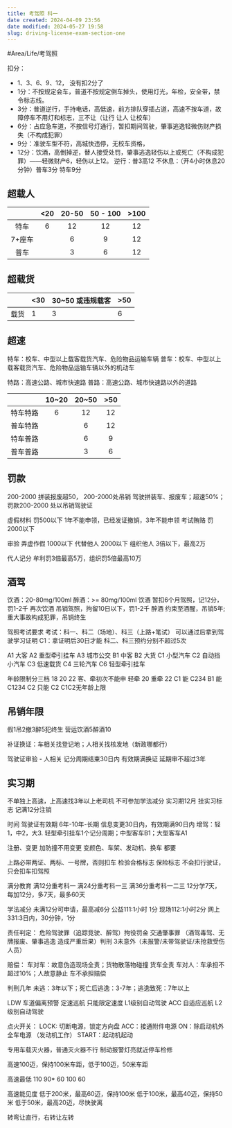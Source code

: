 ```yaml
---
title: 考驾照 科一
date created: 2024-04-09 23:56
date modified: 2024-05-27 19:58
slug: driving-license-exam-section-one
---
```


#Area/Life/考驾照

扣分：
- 1、3、6、9、12， 没有扣2分了
- 1分：不按规定会车，普道不按规定倒车掉头，使用灯光，年检，安全带，禁令标志线。  
- 3分：普道逆行，手持电话，高低速，前方排队穿插占道，高速不按车道，故障停车不用灯和标志，三不让（让行 让人 让校车）  
- 6分：占应急车道，不按信号灯通行，暂扣期间驾驶，肇事逃逸轻微伤财产损失（不构成犯罪）  
- 9分：准驶车型不符，高城快违停，无校车资格，
- 12分：饮酒，高倒掉逆，替人接受处罚，肇事逃逸轻伤以上或死亡（不构成犯罪）——轻微财产6，轻伤以上12。
逆行：普3高12
不休息：（开4小时休息20分钟）普车3分 特车9分 

## 超载人

|      | <20 | 20-50 | 50 - 100 | >100 |
| :--: | :-: | :---: | :------: | :--: |
|  特车  |  6  |  12   |    12    |  12  |
| 7+座车 |     |   6   |    9     |  12  |
|  普车  |     |   3   |    6     |  12  |
## 超载货

|     | <30 | 30~50 或违规载客 | >50 |
| --- | --- | ----------- | --- |
| 载货  | 1   | 3           | 6   |

## 超速
特车：校车、中型以上载客载货汽车、危险物品运输车辆
普车：校车、中型以上载客载货汽车、危险物品运输车辆以外的机动车

特路：高速公路、城市快速路
普路：高速公路、城市快速路以外的道路

|      | 10~20 | 20~50 | >50 |
| :--: | :---: | :---: | :-: |
| 特车特路 |   6   |  12   | 12  |
| 普车特路 |       |   6   | 12  |
| 特车普路 |       |   6   |  9  |
| 普车普路 |       |   3   |  6  |


## 罚款
200-2000
拼装报废超50， 200-2000处吊销
驾驶拼装车、报废车；超速50%； 罚款200-2000 处以吊销驾驶证

虚假材料 罚500以下 1年不能申领，已经发证撤销，3年不能申领
考试贿赂 罚2000以下

审验
弄虚作假 1000以下
代替他人 2000以下
组织他人 3倍以下，最高2万

代人记分 
牟利罚3倍最高5万，组织罚5倍最高10万

## 酒驾 
饮酒：20-80mg/100ml
醉酒：>= 80mg/100ml
饮酒 暂扣6个月驾照，记12分，罚1-2千
再次饮酒 吊销驾照，拘留10日以下，罚1-2千
醉酒 约束至酒醒，吊销5年; 重大事故构成犯罪，吊销终生

驾照考试要求
考试：科一、科二（场地）、科三（上路+笔试）
可以通过后拿到驾驶学习证明
C1：拿证明后30日才能
科二、科三预约分别不超过5次

A1 大客 A2 重型牵引挂车  A3 城市公交
B1 中客 B2 大货 
C1 小型汽车 C2 自动挡小汽车 C3 低速载货 C4 三轮汽车 C6 轻型牵引挂车

年龄限制分三档 18 20 22
客、牵初次不能申
轻牵 20 重牵 22
C1 能 C234
B1 能 C1234
C2 只能 C2
C1C2无年龄上限

## 吊销年限 
假1吊2撤3醉5犯终生
营运饮酒5醉酒10

补证换证：车相关找登记地；人相关找核发地（新政哪都行）

驾驶证审验 - 人相关
记分周期结束30日内
有效期满换证
延期审不超过3年

## 实习期
不单独上高速，上高速找3年以上老司机
不可参加学法减分
实习期12月
挂实习标志
记满12分注销

时间
驾驶证有效期 6年-10年-长期
信息变更30日内，有效期满90日内
增驾：轻1，中2，大3. 轻型牵引挂车1个记分周期；中型客车B1；大型客车A1

注册、变更
加防撞不用变更
变颜色、车架、发动机、换车 都要

上路必带两证、两标、一号牌，否则扣车
检验合格标志 保险标志
不会扣行驶证，只会扣车扣驾照

满分教育
满12分重考科一
满24分重考科一三
满36分重考科一二三
12分学7天，每加12分，多7天，最多60天

学法减分 未满12分可申请，最高减6分
公益111:1小时 1分
现场112:1小时2分
网上331:3日内，30分钟，1分


责任判定：
危险驾驶罪（追踪竞驶、醉驾）拘役罚金
交通肇事罪 （酒驾毒驾、无牌报废、肇事逃逸 造成严重后果）判刑
3未意外（未报警/未带驾驶证/未抢救受伤人员）

赔偿：
车对车：故意伪造现场全责；货物散落物碰撞 货车全责
车对人：车承担不超过10%；人故意静止 车不承担赔偿

判刑几年
未逃：3年以下；死亡后逃逸：3-7年；逃逸致死：7年以上


LDW 车道偏离预警
定速巡航 只能限定速度 L1级别自动驾驶
ACC 自适应巡航 L2级别自动驾驶

点火开关：
LOCK: 切断电源，锁定方向盘
ACC：接通附件电源
ON：除启动机外全车电源 （发动机工作）
START：起动机起动

专用车载灭火器，普通灭火器不行
制动报警灯亮就近停车检修

高速100迈，保持100米车距，低于100迈，50米车距

高速最低
110 90* 60
100 60

高速能见度
低于200米，最高60迈，保持100米
低于100米，最高40迈，保持50米
低于50米，最高20迈，尽快驶离

转弯让直行，右转让左转